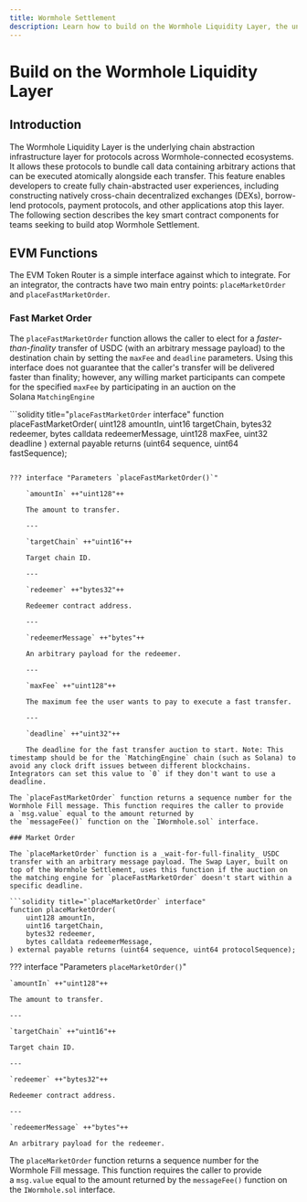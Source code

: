 ```yaml
---
title: Wormhole Settlement
description: Learn how to build on the Wormhole Liquidity Layer, the underlying chain abstraction infrastructure layer for protocols across Wormhole-connected ecosystems.
---
```


# Build on the Wormhole Liquidity Layer

## Introduction

The Wormhole Liquidity Layer is the underlying chain abstraction infrastructure layer for protocols across Wormhole-connected ecosystems. It allows these protocols to bundle call data containing arbitrary actions that can be executed atomically alongside each transfer. This feature enables developers to create fully chain-abstracted user experiences, including constructing natively cross-chain decentralized exchanges (DEXs), borrow-lend protocols, payment protocols, and other applications atop this layer. The following section describes the key smart contract components for teams seeking to build atop Wormhole Settlement.

## EVM Functions

The EVM Token Router is a simple interface against which to integrate. For an integrator, the contracts have two main entry points: `placeMarketOrder` and `placeFastMarketOrder`.

### Fast Market Order

The `placeFastMarketOrder` function allows the caller to elect for a _faster-than-finality_ transfer of USDC (with an arbitrary message payload) to the destination chain by setting the `maxFee` and `deadline` parameters. Using this interface does not guarantee that the caller's transfer will be delivered faster than finality; however, any willing market participants can compete for the specified `maxFee` by participating in an auction on the Solana `MatchingEngine`

```solidity title="`placeFastMarketOrder` interface"
function placeFastMarketOrder(
    uint128 amountIn,
    uint16 targetChain,
    bytes32 redeemer,
    bytes calldata redeemerMessage,
    uint128 maxFee,
    uint32 deadline
) external payable returns (uint64 sequence, uint64 fastSequence);
```

??? interface "Parameters `placeFastMarketOrder()`"

    `amountIn` ++"uint128"++

    The amount to transfer.

    ---

    `targetChain` ++"uint16"++

    Target chain ID.

    ---

    `redeemer` ++"bytes32"++

    Redeemer contract address.

    ---

    `redeemerMessage` ++"bytes"++

    An arbitrary payload for the redeemer.

    ---

    `maxFee` ++"uint128"++

    The maximum fee the user wants to pay to execute a fast transfer.

    ---

    `deadline` ++"uint32"++

    The deadline for the fast transfer auction to start. Note: This timestamp should be for the `MatchingEngine` chain (such as Solana) to avoid any clock drift issues between different blockchains. Integrators can set this value to `0` if they don't want to use a deadline.

The `placeFastMarketOrder` function returns a sequence number for the Wormhole Fill message. This function requires the caller to provide a `msg.value` equal to the amount returned by the `messageFee()` function on the `IWormhole.sol` interface.

### Market Order

The `placeMarketOrder` function is a _wait-for-full-finality_ USDC transfer with an arbitrary message payload. The Swap Layer, built on top of the Wormhole Settlement, uses this function if the auction on the matching engine for `placeFastMarketOrder` doesn't start within a specific deadline.

```solidity title="`placeMarketOrder` interface"
function placeMarketOrder(
    uint128 amountIn,
    uint16 targetChain,
    bytes32 redeemer,
    bytes calldata redeemerMessage,
) external payable returns (uint64 sequence, uint64 protocolSequence);
```

??? interface "Parameters `placeMarketOrder()`"

    `amountIn` ++"uint128"++

    The amount to transfer.

    ---

    `targetChain` ++"uint16"++

    Target chain ID.

    ---

    `redeemer` ++"bytes32"++

    Redeemer contract address.

    ---

    `redeemerMessage` ++"bytes"++

    An arbitrary payload for the redeemer.

The `placeMarketOrder` function returns a sequence number for the Wormhole Fill message. This function requires the caller to provide a `msg.value` equal to the amount returned by the `messageFee()` function on the `IWormhole.sol` interface.

